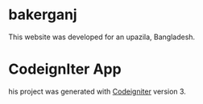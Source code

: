 # bakerganj
This website was developed for an upazila, Bangladesh.

# CodeignIter App
his project was generated with [Codeigniter](https://www.codeigniter.com/) version 3.

